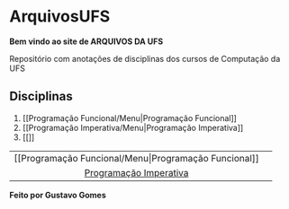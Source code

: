 # ArquivosUFS 
**Bem vindo ao site de ARQUIVOS DA UFS**

Repositório com anotações de disciplinas dos cursos de Computação da UFS
## Disciplinas
1. [[Programação Funcional/Menu|Programação Funcional]] 
2. [[Programação Imperativa/Menu|Programação Imperativa]]
3. [[]]

|                                                       |     |
| :---------------------------------------------------: | --- |
| [[Programação Funcional/Menu\|Programação Funcional]] |     |
| [Programação Imperativa](./Programação%20Imperativa/) |     |



**Feito por Gustavo Gomes**



